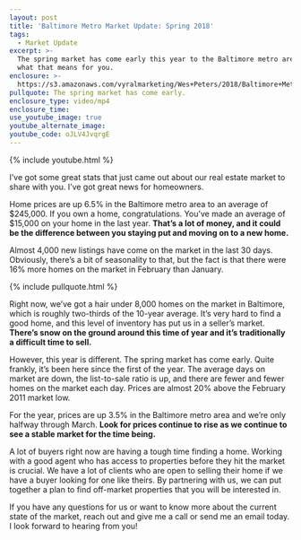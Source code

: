 ```yaml
---
layout: post
title: 'Baltimore Metro Market Update: Spring 2018'
tags:
  - Market Update
excerpt: >-
  The spring market has come early this year to the Baltimore metro area. Here’s
  what that means for you.
enclosure: >-
  https://s3.amazonaws.com/vyralmarketing/Wes+Peters/2018/Baltimore+Metro+Real+Estate-+Market+Update.mp4
pullquote: The spring market has come early.
enclosure_type: video/mp4
enclosure_time:
use_youtube_image: true
youtube_alternate_image:
youtube_code: oJLV4JvqrgE
---
```


{% include youtube.html %}

I’ve got some great stats that just came out about our real estate market to share with you. I’ve got great news for homeowners.

Home prices are up 6.5% in the Baltimore metro area to an average of $245,000. If you own a home, congratulations. You’ve made an average of $15,000 on your home in the last year. **That’s a lot of money, and it could be the difference between you staying put and moving on to a new home.**

Almost 4,000 new listings have come on the market in the last 30 days. Obviously, there’s a bit of seasonality to that, but the fact is that there were 16% more homes on the market in February than January.&nbsp;

{% include pullquote.html %}

Right now, we’ve got a hair under 8,000 homes on the market in Baltimore, which is roughly two-thirds of the 10-year average. It’s very hard to find a good home, and this level of inventory has put us in a seller’s market. **There’s snow on the ground around this time of year and it’s traditionally a difficult time to sell.**

However, this year is different. The spring market has come early. Quite frankly, it’s been here since the first of the year. The average days on market are down, the list-to-sale ratio is up, and there are fewer and fewer homes on the market each day. Prices are almost 20% above the February 2011 market low.

For the year, prices are up 3.5% in the Baltimore metro area and we’re only halfway through March. **Look for prices continue to rise as we continue to see a stable market for the time being.**

A lot of buyers right now are having a tough time finding a home. Working with a good agent who has access to properties before they hit the market is crucial. We have a lot of clients who are open to selling their home if we have a buyer looking for one like theirs. By partnering with us, we can put together a plan to find off-market properties that you will be interested in.

If you have any questions for us or want to know more about the current state of the market, reach out and give me a call or send me an email today. I look forward to hearing from you!